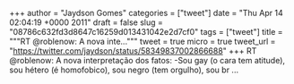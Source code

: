 
+++
author = "Jaydson Gomes"
categories = ["tweet"]
date = "Thu Apr 14 02:04:19 +0000 2011"
draft = false
slug = "08786c632fd3d8647c16259d013431042e2d7cf0"
tags = ["tweet"]
title = """RT @roblenow: A nova inte..."""
tweet = true
micro = true
tweet_url = "https://twitter.com/jaydson/status/58349837002866688"
+++
RT @roblenow: A nova interpretação dos fatos:  -Sou gay (o cara tem atitude), sou hétero (é homofobico), sou negro (tem orgulho), sou br ...
